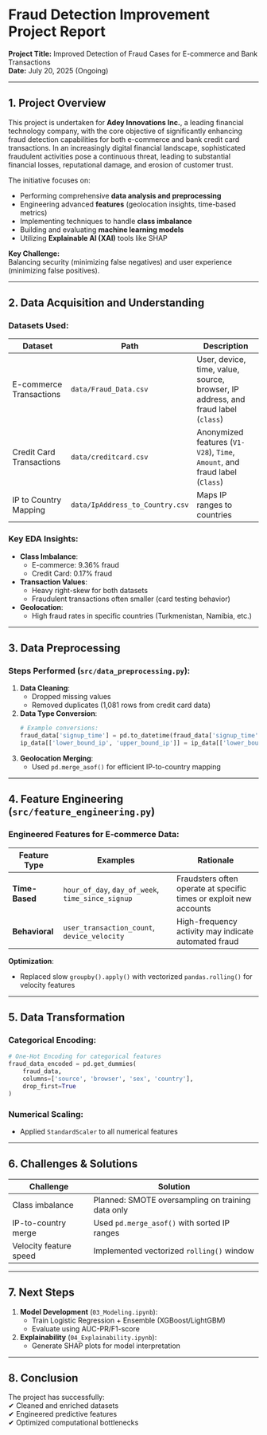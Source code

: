 # Fraud Detection Improvement Project Report  

**Project Title:** Improved Detection of Fraud Cases for E-commerce and Bank Transactions  
**Date:** July 20, 2025 (Ongoing)  

---

## 1. Project Overview  
This project is undertaken for **Adey Innovations Inc.**, a leading financial technology company, with the core objective of significantly enhancing fraud detection capabilities for both e-commerce and bank credit card transactions. In an increasingly digital financial landscape, sophisticated fraudulent activities pose a continuous threat, leading to substantial financial losses, reputational damage, and erosion of customer trust.  

The initiative focuses on:  
- Performing comprehensive **data analysis and preprocessing**  
- Engineering advanced **features** (geolocation insights, time-based metrics)  
- Implementing techniques to handle **class imbalance**  
- Building and evaluating **machine learning models**  
- Utilizing **Explainable AI (XAI)** tools like SHAP  

**Key Challenge:**  
Balancing security (minimizing false negatives) and user experience (minimizing false positives).  

---

## 2. Data Acquisition and Understanding  
### Datasets Used:  
| Dataset | Path | Description |  
|---------|------|-------------|  
| E-commerce Transactions | `data/Fraud_Data.csv` | User, device, time, value, source, browser, IP address, and fraud label (`class`) |  
| Credit Card Transactions | `data/creditcard.csv` | Anonymized features (`V1-V28`), `Time`, `Amount`, and fraud label (`Class`) |  
| IP to Country Mapping | `data/IpAddress_to_Country.csv` | Maps IP ranges to countries |  

### Key EDA Insights:  
- **Class Imbalance**:  
  - E-commerce: 9.36% fraud  
  - Credit Card: 0.17% fraud  
- **Transaction Values**:  
  - Heavy right-skew for both datasets  
  - Fraudulent transactions often smaller (card testing behavior)  
- **Geolocation**:  
  - High fraud rates in specific countries (Turkmenistan, Namibia, etc.)  

---

## 3. Data Preprocessing  
### Steps Performed (`src/data_preprocessing.py`):  
1. **Data Cleaning**:  
   - Dropped missing values  
   - Removed duplicates (1,081 rows from credit card data)  
2. **Data Type Conversion**:  
   ```python
   # Example conversions:
   fraud_data['signup_time'] = pd.to_datetime(fraud_data['signup_time'])
   ip_data[['lower_bound_ip', 'upper_bound_ip']] = ip_data[['lower_bound_ip', 'upper_bound_ip']].astype('int64')
   ```  
3. **Geolocation Merging**:  
   - Used `pd.merge_asof()` for efficient IP-to-country mapping  

---

## 4. Feature Engineering (`src/feature_engineering.py`)  
### Engineered Features for E-commerce Data:  
| Feature Type | Examples | Rationale |  
|-------------|----------|-----------|  
| **Time-Based** | `hour_of_day`, `day_of_week`, `time_since_signup` | Fraudsters often operate at specific times or exploit new accounts |  
| **Behavioral** | `user_transaction_count`, `device_velocity` | High-frequency activity may indicate automated fraud |  

**Optimization**:  
- Replaced slow `groupby().apply()` with vectorized `pandas.rolling()` for velocity features  

---

## 5. Data Transformation  
### Categorical Encoding:  
```python
# One-Hot Encoding for categorical features
fraud_data_encoded = pd.get_dummies(
    fraud_data, 
    columns=['source', 'browser', 'sex', 'country'], 
    drop_first=True
)
```  
### Numerical Scaling:  
- Applied `StandardScaler` to all numerical features  

---

## 6. Challenges & Solutions  
| Challenge | Solution |  
|-----------|----------|  
| Class imbalance | Planned: SMOTE oversampling on training data only |  
| IP-to-country merge | Used `pd.merge_asof()` with sorted IP ranges |  
| Velocity feature speed | Implemented vectorized `rolling()` window |  

---

## 7. Next Steps  
1. **Model Development** (`03_Modeling.ipynb`):  
   - Train Logistic Regression + Ensemble (XGBoost/LightGBM)  
   - Evaluate using AUC-PR/F1-score  
2. **Explainability** (`04_Explainability.ipynb`):  
   - Generate SHAP plots for model interpretation  

---

## 8. Conclusion  
The project has successfully:  
✔ Cleaned and enriched datasets  
✔ Engineered predictive features  
✔ Optimized computational bottlenecks  
